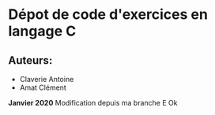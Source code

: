 # Dépot de code d'exercices en langage C

## Auteurs: 
* Claverie Antoine
* Amat Clément

**Janvier 2020**
Modification depuis ma branche
E Ok
